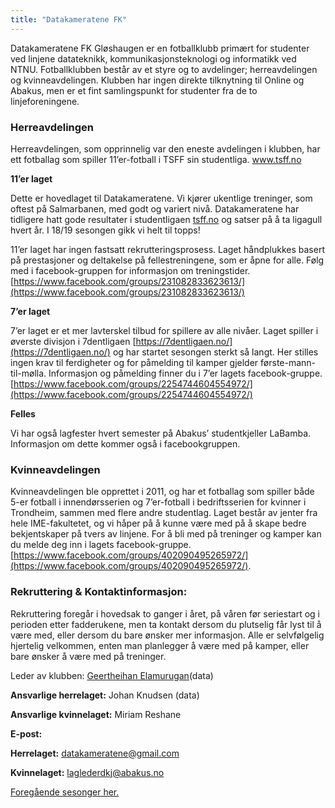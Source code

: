 ```yaml
---
title: "Datakameratene FK"
---
```


Datakameratene FK Gløshaugen er en fotballklubb primært for studenter ved linjene datateknikk, kommunikasjonsteknologi og informatikk ved NTNU. 
Fotballklubben består av et styre og to avdelinger; herreavdelingen og kvinneavdelingen. 
Klubben har ingen direkte tilknytning til Online og Abakus, men er et fint samlingspunkt for studenter fra de to linjeforeningene. 
 
### Herreavdelingen

Herreavdelingen, som opprinnelig var den eneste avdelingen i klubben, har ett fotballag som spiller 11’er-fotball i TSFF sin studentliga. www.tsff.no 

**11’er laget**

Dette er hovedlaget til Datakameratene. Vi kjører ukentlige treninger, som oftest på Salmarbanen, med godt og variert nivå. Datakameratene har tidligere hatt gode resultater i studentligaen  [tsff.no](http://tsff.no/)  og satser på å ta ligagull hvert år. I 18/19 sesongen gikk vi helt til topps!

11’er laget har ingen fastsatt rekrutteringsprosess. Laget håndplukkes basert på prestasjoner og deltakelse på fellestreningene, som er åpne for alle. Følg med i facebook-gruppen for informasjon om treningstider.  [https://www.facebook.com/groups/231082833623613/](https://www.facebook.com/groups/231082833623613/)

**7’er laget**

7’er laget er et mer lavterskel tilbud for spillere av alle nivåer. Laget spiller i øverste divisjon i 7dentligaen  [https://7dentligaen.no/](https://7dentligaen.no/)  og har startet sesongen sterkt så langt. Her stilles ingen krav til ferdigheter og for påmelding til kamper gjelder første-mann-til-mølla. Informasjon og påmelding finner du i 7’er lagets facebook-gruppe.  [https://www.facebook.com/groups/2254744604554972/](https://www.facebook.com/groups/2254744604554972/)

**Felles**

Vi har også lagfester hvert semester på Abakus’ studentkjeller LaBamba. Informasjon om dette kommer også i facebookgruppen.  

### Kvinneavdelingen 

Kvinneavdelingen ble opprettet i 2011, og har et fotballag som spiller både 5-er fotball i innendørsserien og 7’er-fotball i bedriftsserien for kvinner i Trondheim, sammen med flere andre studentlag. Laget består av jenter fra hele IME-fakultetet, og vi håper på å kunne være med på å skape bedre bekjentskaper på tvers av linjene. For å bli med på treninger og kamper kan du melde deg inn i lagets facebook-gruppe.
[https://www.facebook.com/groups/402090495265972/](https://www.facebook.com/groups/402090495265972/).

### Rekruttering & Kontaktinformasjon: 

Rekruttering foregår i hovedsak to ganger i året, på våren før seriestart og i perioden etter fadderukene, men ta kontakt dersom du plutselig får lyst til å være med, eller dersom du bare ønsker mer informasjon.  Alle er selvfølgelig hjertelig velkommen, enten man planlegger å være med på kamper, eller bare ønsker å være med på treninger. 

Leder av klubben: [Geertheihan Elamurugan](https://www.facebook.com/geertheihan.elamurugan)(data) 

**Ansvarlige herrelaget:** Johan Knudsen (data) 

**Ansvarlige kvinnelaget:** Miriam Reshane

**E-post:**

**Herrelaget:** datakameratene@gmail.com 

**Kvinnelaget:** laglederdkj@abakus.no


[Foregående sesonger her.](https://wiki.online.ntnu.no/attachments/537-Oppdatering-datakam.pdf)

